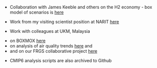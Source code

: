 * Collaboration with James Keeble and others on the H2 economy - box model of scenarios is [here](https://github.com/paultgriffiths/H2_economy_box_model_scenarios)

* Work from my visiting scientist position at NARIT [here](https://github.com/paultgriffiths/NARIT_work)

* Work with colleagues at UKM, Malaysia 
- on BOXMOX [here](https://github.com/paultgriffiths/BOXMOX-ptg21) 
- on analysis of air quality trends [here](https://github.com/paultgriffiths/UKM_work) and
- and on our FRGS collaborative project [here](https://github.com/paultgriffiths/UKM-FRGS)

* CMIP6 analysis scripts are also archived to Github
